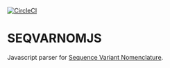 [![CircleCI](https://circleci.com/gh/precisely/seqvarnomjs.svg?style=shield&circle-token=fd58587005dd18a7f4aac2cf5ad0a530aa65d7e9)](https://circleci.com/gh/precisely/seqvarnomjs)

# SEQVARNOMJS

Javascript parser for [Sequence Variant Nomenclature](http://varnomen.hgvs.org/ ).

